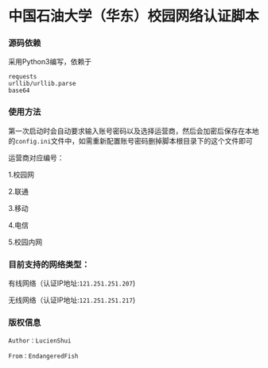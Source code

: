# 中国石油大学（华东）校园网络认证脚本


### 源码依赖
采用Python3编写，依赖于

````
requests
urllib/urllib.parse
base64
````

### 使用方法
第一次启动时会自动要求输入账号密码以及选择运营商，然后会加密后保存在本地的`config.ini`文件中，如需重新配置账号密码删掉脚本根目录下的这个文件即可

运营商对应编号：

1.校园网

2.联通

3.移动

4.电信

5.校园内网


### 目前支持的网络类型：

有线网络（认证IP地址:`121.251.251.207`)

无线网络（认证IP地址:`121.251.251.217`)

### 版权信息

````
Author：LucienShui

From：EndangeredFish
````
